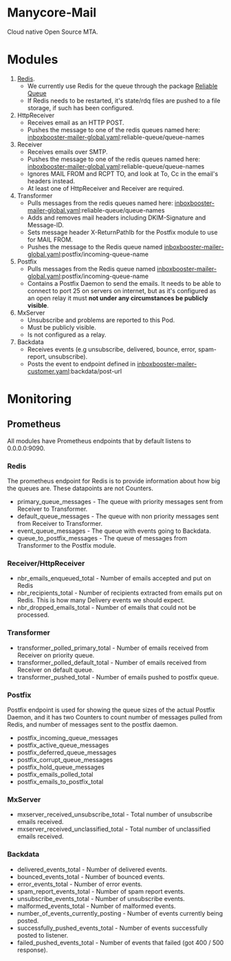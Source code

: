 # Manycore-Mail
Cloud native Open Source MTA.

# Modules
1. [Redis](Redis). 
   - We currently use Redis for the queue through the package
     [Reliable Queue](https://github.com/manycore-com/Manycore-ReliableQueue)
   - If Redis needs to be restarted, it's state/rdq files are pushed to a 
     file storage, if such has been configured.
2. HttpReceiver
   - Receives email as an HTTP POST.
   - Pushes the message to one of the redis queues named here:
     [inboxbooster-mailer-global.yaml](inboxbooster-mailer-global.yaml.example):reliable-queue/queue-names
3. Receiver
   - Receives emails over SMTP. 
   - Pushes the message to one of the redis queues named here:
     [inboxbooster-mailer-global.yaml](inboxbooster-mailer-global.yaml.example):reliable-queue/queue-names
   - Ignores MAIL FROM and RCPT TO, and look at To, Cc in the email's headers instead.
   - At least one of HttpReceiver and Receiver are required.
4. Transformer
   - Pulls messages from the redis queues named here:
     [inboxbooster-mailer-global.yaml](inboxbooster-mailer-global.yaml.example):reliable-queue/queue-names
   - Adds and removes mail headers including DKIM-Signature and Message-ID.
   - Sets message header X-ReturnPathIb for the Postfix module to use for MAIL FROM.
   - Pushes the message to the Redis queue named
     [inboxbooster-mailer-global.yaml](inboxbooster-mailer-global.yaml.example):postfix/incoming-queue-name
5. Postfix
   - Pulls messages from the Redis queue named 
     [inboxbooster-mailer-global.yaml](inboxbooster-mailer-global.yaml.example):postfix/incoming-queue-name
   - Contains a Postfix Daemon to send the emails. It needs to be able to connect
     to port 25 on servers on internet, but as it's configured as an open relay
     it must **not under any circumstances be publicly visible**.
6. MxServer
   - Unsubscribe and problems are reported to this Pod.
   - Must be publicly visible.
   - Is not configured as a relay.
7. Backdata
   - Receives events (e.g unsubscribe, delivered, bounce, error, spam-report, unsubscribe).
   - Posts the event to endpoint defined in
     [inboxbooster-mailer-customer.yaml](inboxbooster-mailer-customer.yaml.example):backdata/post-url

# Monitoring
## Prometheus
All modules have Prometheus endpoints that by default listens to 0.0.0.0:9090.

### Redis
The prometheus endpoint for Redis is to provide information about how big the queues are.
These datapoints are not Counters.

* primary_queue_messages - The queue with priority messages sent from Receiver to Transformer.
* default_queue_messages - The queue with non priority messages sent from Receiver to Transformer.
* event_queue_messages - The queue with events going to Backdata.
* queue_to_postfix_messages - The queue of messages from Transformer to the Postfix module.

### Receiver/HttpReceiver
* nbr_emails_enqueued_total - Number of emails accepted and put on Redis
* nbr_recipients_total - Number of recipients extracted from emails put on Redis. 
  This is how many Delivery events we should expect.
* nbr_dropped_emails_total - Number of emails that could not be processed.

### Transformer
* transformer_polled_primary_total - Number of emails received from Receiver on priority queue.
* transformer_polled_default_total - Number of emails received from Receiver on default queue.
* transformer_pushed_total - Number of emails pushed to postfix queue.

### Postfix
Postfix endpoint is used for showing the queue sizes of the actual Postfix Daemon, and 
it has two Counters to count number of messages pulled from Redis, and number of messages
sent to the postfix daemon.

* postfix_incoming_queue_messages
* postfix_active_queue_messages
* postfix_deferred_queue_messages
* postfix_corrupt_queue_messages
* postfix_hold_queue_messages
* postfix_emails_polled_total
* postfix_emails_to_postfix_total

### MxServer
* mxserver_received_unsubscribe_total - Total number of unsubscribe emails received.
* mxserver_received_unclassified_total - Total number of unclassified emails received.

### Backdata
* delivered_events_total - Number of delivered events.
* bounced_events_total - Number of bounced events.
* error_events_total - Number of error events.
* spam_report_events_total - Number of spam report events.
* unsubscribe_events_total - Number of unsubscribe events.
* malformed_events_total - Number of malformed events.
* number_of_events_currently_posting - Number of events currently being posted.
* successfully_pushed_events_total - Number of events successfully posted to listener.
* failed_pushed_events_total - Number of events that failed (got 400 / 500 response).
